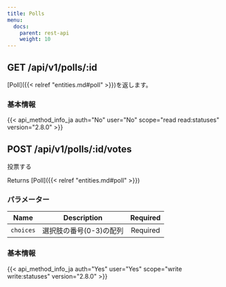 ```yaml
---
title: Polls
menu:
  docs:
    parent: rest-api
    weight: 10
---
```


## GET /api/v1/polls/:id

[Poll]({{< relref "entities.md#poll" >}})を返します。

### 基本情報

{{< api_method_info_ja auth="No" user="No" scope="read read:statuses" version="2.8.0" >}}

## POST /api/v1/polls/:id/votes

投票する

Returns [Poll]({{< relref "entities.md#poll" >}})

### パラメーター

|Name|Description|Required|
|----|-----------|:------:|
| `choices` | 選択肢の番号(0-3)の配列 | Required |

### 基本情報

{{< api_method_info_ja auth="Yes" user="Yes" scope="write write:statuses" version="2.8.0" >}}